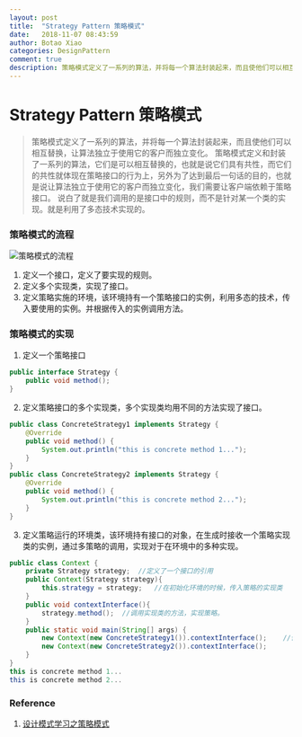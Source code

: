 ```yaml
---
layout: post
title:  "Strategy Pattern 策略模式"
date:   2018-11-07 08:43:59
author: Botao Xiao
categories: DesignPattern
comment: true
description: 策略模式定义了一系列的算法，并将每一个算法封装起来，而且使他们可以相互替换，让算法独立于使用它的客户而独立变化。
---
```

# Strategy Pattern 策略模式
> 策略模式定义了一系列的算法，并将每一个算法封装起来，而且使他们可以相互替换，让算法独立于使用它的客户而独立变化。
> 策略模式定义和封装了一系列的算法，它们是可以相互替换的，也就是说它们具有共性，而它们的共性就体现在策略接口的行为上，另外为了达到最后一句话的目的，也就是说让算法独立于使用它的客户而独立变化，我们需要让客户端依赖于策略接口。
> 说白了就是我们调用的是接口中的规则，而不是针对某一个类的实现。就是利用了多态技术实现的。

### 策略模式的流程
![策略模式的流程](https://i.imgur.com/ON4HxP4.png)

1. 定义一个接口，定义了要实现的规则。
2. 定义多个实现类，实现了接口。
3. 定义策略实施的环境，该环境持有一个策略接口的实例，利用多态的技术，传入要使用的实例。并根据传入的实例调用方法。

### 策略模式的实现
1. 定义一个策略接口
```Java
public interface Strategy {
	public void method();
}
```

2. 定义策略接口的多个实现类，多个实现类均用不同的方法实现了接口。
```Java
public class ConcreteStrategy1 implements Strategy {
	@Override
	public void method() {
		System.out.println("this is concrete method 1...");
	}
}
public class ConcreteStrategy2 implements Strategy {
	@Override
	public void method() {
		System.out.println("this is concrete method 2...");
	}
}
```

3. 定义策略运行的环境类，该环境持有接口的对象，在生成时接收一个策略实现类的实例，通过多策略的调用，实现对于在环境中的多种实现。
```Java
public class Context {
	private Strategy strategy;	//定义了一个接口的引用
	public Context(Strategy strategy){
		this.strategy = strategy;	//在初始化环境的时候，传入策略的实现类
	}
	public void contextInterface(){
		strategy.method();	//调用实现类的方法，实现策略。
	}
	public static void main(String[] args) {
		new Context(new ConcreteStrategy1()).contextInterface();	//传入策略，对策略进行调用。
		new Context(new ConcreteStrategy2()).contextInterface();
	}
}
this is concrete method 1...
this is concrete method 2...
```

### Reference
1. [设计模式学习之策略模式](https://blog.csdn.net/u012124438/article/details/70039943)
